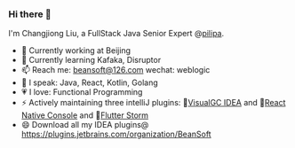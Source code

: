 ### Hi there 👋

<!--
**beansoftapp/beansoftapp** is a ✨ _special_ ✨ repository because its `README.md` (this file) appears on your GitHub profile.

Here are some ideas to get you started:

- 🔭 I’m currently working on ...
- 🌱 I’m currently learning ...
- 👯 I’m looking to collaborate on ...
- 🤔 I’m looking for help with ...
- 💬 Ask me about ...
- 📫 How to reach me: ...
- 😄 Pronouns: ...
- ⚡ Fun fact: ...
-->
I'm Changjiong Liu, a FullStack Java Senior Expert @[pilipa](https://github.com/pilipa-cn).

- 🔭 Currently working at Beijing
- 🌱 Currently learning Kafaka, Disruptor
- 📫 Reach me: beansoft@126.com wechat: weblogic
- 🎤 I speak: Java, React, Kotlin, Golang
- 💗 I love: Functional Programming
- ⚡ Actively maintaining three intelliJ plugins: 🌈[VisualGC IDEA](https://github.com/beansoftapp/visualgc_java8/) and 🌈[React Native Console](https://github.com/beansoftapp/react-native-console/) and 🌈[Flutter Storm](https://plugins.jetbrains.com/plugin/14718-flutter-storm/)
- 😄 Download all my IDEA plugins@ https://plugins.jetbrains.com/organization/BeanSoft

